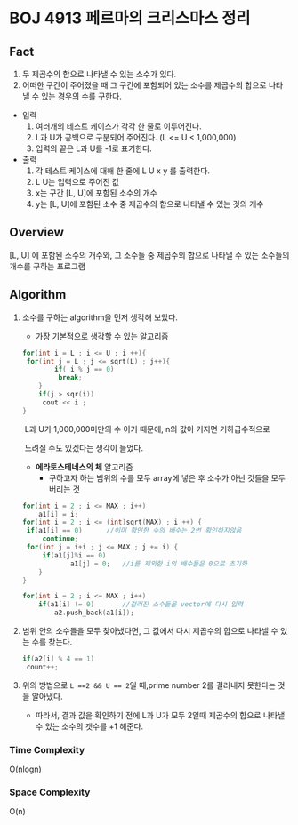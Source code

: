# BOJ 4913 페르마의 크리스마스 정리

## Fact

1. 두 제곱수의 합으로 나타낼 수 있는 소수가 있다.
2. 어떠한 구간이 주어졌을 때 그 구간에 포함되어 있는 소수를 제곱수의 합으로 나타낼 수 있는 경우의 수를 구한다.

- 입력
  1. 여러개의 테스트 케이스가 각각 한 줄로 이루어진다.
  2. L과 U가 공백으로 구분되어 주어진다. (L <= U < 1,000,000)
  3. 입력의 끝은 L과 U를 -1로 표기한다.
- 출력
  1. 각 테스트 케이스에 대해 한 줄에 L U x y 를 출력한다.
  2. L U는 입력으로 주어진 값
  3. x는 구간 [L, U]에 포함된 소수의 개수
  4. y는 [L, U]에 포함된 소수 중 제곱수의 합으로 나타낼 수 있는 것의 개수

## Overview

[L, U] 에 포함된 소수의 개수와, 그 소수들 중 제곱수의 합으로 나타낼 수 있는 소수들의 개수를 구하는 프로그램

## Algorithm

1. 소수를 구하는 algorithm을 먼저 생각해 보았다.

   - 가장 기본적으로 생각할 수 있는 알고리즘

   ```c++
   for(int i = L ; i <= U ; i ++){
   	for(int j = L ; j <= sqrt(L) ; j++){
           if( i % j == 0)
           	break;
       }
       if(j > sqr(i))
       	cout << i ;
   }
   ```

   ​	L과 U가 1,000,000미만의 수 이기 때문에, n의 값이 커지면 기하급수적으로 

   ​	느려질 수도 있겠다는 생각이 들었다.

   - **에라토스테네스의 체** 알고리즘
     - 구하고자 하는 범위의 수를 모두 array에 넣은 후 소수가 아닌 것들을 모두 버리는 것

   ```c++
   for(int i = 2 ; i <= MAX ; i++) 
       a1[i] = i;
   for(int i = 2 ; i <= (int)sqrt(MAX) ; i ++) {
   	if(a1[i] == 0)		//이미 확인한 수의 배수는 2번 확인하지않음
   		continue;
   	for(int j = i+i ; j <= MAX ; j += i) {
   		if(a1[j]%i == 0)
               a1[j] = 0;	//i를 제외한 i의 배수들은 0으로 초기화
       }
   }
   
   for(int i = 2 ; i <= MAX ; i++)
       if(a1[i] != 0)		//걸러진 소수들을 vector에 다시 입력
           a2.push_back(a1[i]);
   ```

2. 범위 안의 소수들을 모두 찾아냈다면, 그 값에서 다시 제곱수의 합으로 나타낼 수 있는 수를 찾는다.

   ```c++
   if(a2[i] % 4 == 1)
   	count++;
   ```

3. 위의 방법으로 `L ==2 && U == 2`일 때,prime number 2를 걸러내지 못한다는 것을 알아냈다.

   - 따라서, 결과 값을 확인하기 전에 L과 U가 모두 2일때 제곱수의 합으로 나타낼 수 있는 소수의 갯수를 +1 해준다.

### Time Complexity

O(nlogn)

### Space Complexity

O(n)
